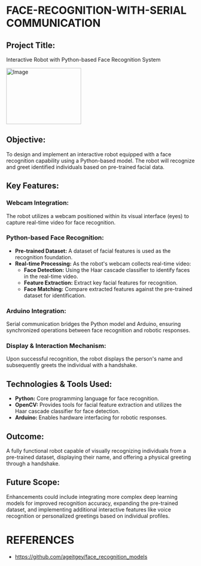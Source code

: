 # FACE-RECOGNITION-WITH-SERIAL COMMUNICATION

## Project Title:
Interactive Robot with Python-based Face Recognition System

<img src="robo.png.png" alt="Image" style="width:200px;height:150px;">

## Objective:
To design and implement an interactive robot equipped with a face recognition capability using a Python-based model. The robot will recognize and greet identified individuals based on pre-trained facial data.

## Key Features:

### Webcam Integration:
The robot utilizes a webcam positioned within its visual interface (eyes) to capture real-time video for face recognition.

### Python-based Face Recognition:
- **Pre-trained Dataset:** A dataset of facial features is used as the recognition foundation.
- **Real-time Processing:** As the robot's webcam collects real-time video:
  - **Face Detection:** Using the Haar cascade classifier to identify faces in the real-time video.
  - **Feature Extraction:** Extract key facial features for recognition.
  - **Face Matching:** Compare extracted features against the pre-trained dataset for identification.

### Arduino Integration:
Serial communication bridges the Python model and Arduino, ensuring synchronized operations between face recognition and robotic responses.

### Display & Interaction Mechanism:
Upon successful recognition, the robot displays the person's name and subsequently greets the individual with a handshake.

## Technologies & Tools Used:
- **Python:** Core programming language for face recognition.
- **OpenCV:** Provides tools for facial feature extraction and utilizes the Haar cascade classifier for face detection.
- **Arduino:** Enables hardware interfacing for robotic responses.

## Outcome:
A fully functional robot capable of visually recognizing individuals from a pre-trained dataset, displaying their name, and offering a physical greeting through a handshake.

## Future Scope:
Enhancements could include integrating more complex deep learning models for improved recognition accuracy, expanding the pre-trained dataset, and implementing additional interactive features like voice recognition or personalized greetings based on individual profiles.


# REFERENCES
- https://github.com/ageitgey/face_recognition_models
